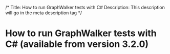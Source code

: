 /*
Title: How to run GraphWalker tests with C#
Description: This description will go in the meta description tag
*/

# How to run GraphWalker tests with C# (available from version 3.2.0)

